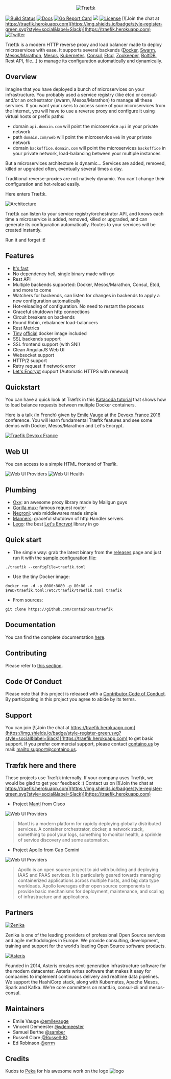 
<p align="center">
<img src="docs/img/traefik.logo.png" alt="Træfɪk" title="Træfɪk" />
</p>

[![Build Status](https://travis-ci.org/containous/traefik.svg?branch=master)](https://travis-ci.org/containous/traefik)
[![Docs](https://img.shields.io/badge/docs-current-brightgreen.svg)](https://docs.traefik.io)
[![Go Report Card](https://goreportcard.com/badge/kubernetes/helm)](http://goreportcard.com/report/containous/traefik)
[![](https://images.microbadger.com/badges/image/traefik.svg)](https://microbadger.com/images/traefik "Get your own image badge on microbadger.com")
[![License](https://img.shields.io/badge/license-MIT-blue.svg)](https://github.com/containous/traefik/blob/master/LICENSE.md)
[![Join the chat at https://traefik.herokuapp.com](https://img.shields.io/badge/style-register-green.svg?style=social&label=Slack)](https://traefik.herokuapp.com)
[![Twitter](https://img.shields.io/twitter/follow/traefikproxy.svg?style=social)](https://twitter.com/intent/follow?screen_name=traefikproxy)


Træfɪk is a modern HTTP reverse proxy and load balancer made to deploy microservices with ease.
It supports several backends ([Docker](https://www.docker.com/), [Swarm](https://docs.docker.com/swarm), [Mesos/Marathon](https://mesosphere.github.io/marathon/), [Mesos](https://github.com/apache/mesos), [Kubernetes](http://kubernetes.io/), [Consul](https://www.consul.io/), [Etcd](https://coreos.com/etcd/), [Zookeeper](https://zookeeper.apache.org), [BoltDB](https://github.com/boltdb/bolt), Rest API, file...) to manage its configuration automatically and dynamically.

## Overview

Imagine that you have deployed a bunch of microservices on your infrastructure. You probably used a service registry (like etcd or consul) and/or an orchestrator (swarm, Mesos/Marathon) to manage all these services.
If you want your users to access some of your microservices from the Internet, you will have to use a reverse proxy and configure it using virtual hosts or prefix paths:

- domain `api.domain.com` will point the microservice `api` in your private network
- path `domain.com/web` will point the microservice `web` in your private network
- domain `backoffice.domain.com` will point the microservices `backoffice` in your private network, load-balancing between your multiple instances

But a microservices architecture is dynamic... Services are added, removed, killed or upgraded often, eventually several times a day.

Traditional reverse-proxies are not natively dynamic. You can't change their configuration and hot-reload easily.

Here enters Træfɪk.

![Architecture](docs/img/architecture.png)

Træfɪk can listen to your service registry/orchestrator API, and knows each time a microservice is added, removed, killed or upgraded, and can generate its configuration automatically.
Routes to your services will be created instantly.

Run it and forget it!
  
  


## Features

- [It's fast](http://docs.traefik.io/benchmarks)
- No dependency hell, single binary made with go
- Rest API
- Multiple backends supported: Docker, Mesos/Marathon, Consul, Etcd, and more to come
- Watchers for backends, can listen for changes in backends to apply a new configuration automatically
- Hot-reloading of configuration. No need to restart the process
- Graceful shutdown http connections
- Circuit breakers on backends
- Round Robin, rebalancer load-balancers
- Rest Metrics
- [Tiny](https://imagelayers.io/?images=traefik) [official](https://hub.docker.com/r/_/traefik/) docker image included
- SSL backends support
- SSL frontend support (with SNI)
- Clean AngularJS Web UI
- Websocket support
- HTTP/2 support
- Retry request if network error
- [Let's Encrypt](https://letsencrypt.org) support (Automatic HTTPS with renewal)

## Quickstart

You can have a quick look at Træfɪk in this [Katacoda tutorial](https://www.katacoda.com/courses/traefik/deploy-load-balancer) that shows how to load balance requests between multiple Docker containers.

Here is a talk (in French) given by [Emile Vauge](https://github.com/emilevauge) at the [Devoxx France 2016](http://www.devoxx.fr) conference. 
You will learn fundamental Træfɪk features and see some demos with Docker, Mesos/Marathon and Let's Encrypt. 

[![Traefik Devoxx France](http://img.youtube.com/vi/QvAz9mVx5TI/0.jpg)](http://www.youtube.com/watch?v=QvAz9mVx5TI)

## Web UI

You can access to a simple HTML frontend of Træfik.

![Web UI Providers](docs/img/web.frontend.png)
![Web UI Health](docs/img/traefik-health.png)

## Plumbing

- [Oxy](https://github.com/vulcand/oxy): an awesome proxy library made by Mailgun guys
- [Gorilla mux](https://github.com/gorilla/mux): famous request router
- [Negroni](https://github.com/codegangsta/negroni): web middlewares made simple
- [Manners](https://github.com/mailgun/manners): graceful shutdown of http.Handler servers
- [Lego](https://github.com/xenolf/lego): the best [Let's Encrypt](https://letsencrypt.org) library in go

## Quick start

- The simple way: grab the latest binary from the [releases](https://github.com/containous/traefik/releases) page and just run it with the [sample configuration file](https://raw.githubusercontent.com/containous/traefik/master/traefik.sample.toml):

```shell
./traefik --configFile=traefik.toml
```

- Use the tiny Docker image:

```shell
docker run -d -p 8080:8080 -p 80:80 -v $PWD/traefik.toml:/etc/traefik/traefik.toml traefik
```

- From sources:

```shell
git clone https://github.com/containous/traefik
```

## Documentation

You can find the complete documentation [here](https://docs.traefik.io).

## Contributing

Please refer to [this section](.github/CONTRIBUTING.md).

## Code Of Conduct

Please note that this project is released with a [Contributor Code of Conduct](CODE_OF_CONDUCT.md). By participating in this project you agree to abide by its terms.

## Support

You can join [![Join the chat at https://traefik.herokuapp.com](https://img.shields.io/badge/style-register-green.svg?style=social&label=Slack)](https://traefik.herokuapp.com) to get basic support.
If you prefer commercial support, please contact [containo.us](https://containo.us) by mail: <mailto:support@containo.us>.

## Træfɪk here and there

These projects use Træfɪk internally. If your company uses Træfɪk, we would be glad to get your feedback :) Contact us on [![Join the chat at https://traefik.herokuapp.com](https://img.shields.io/badge/style-register-green.svg?style=social&label=Slack)](https://traefik.herokuapp.com)

- Project [Mantl](https://mantl.io/) from Cisco

![Web UI Providers](docs/img/mantl-logo.png)
> Mantl is a modern platform for rapidly deploying globally distributed services. A container orchestrator, docker, a network stack, something to pool your logs, something to monitor health, a sprinkle of service discovery and some automation.

- Project [Apollo](http://capgemini.github.io/devops/apollo/) from Cap Gemini

![Web UI Providers](docs/img/apollo-logo.png)
> Apollo is an open source project to aid with building and deploying IAAS and PAAS services. It is particularly geared towards managing containerized applications across multiple hosts, and big data type workloads. Apollo leverages other open source components to provide basic mechanisms for deployment, maintenance, and scaling of infrastructure and applications.

## Partners

[![Zenika](docs/img/zenika.logo.png)](https://zenika.com)

Zenika is one of the leading providers of professional Open Source services and agile methodologies in
Europe. We provide consulting, development, training and support for the world’s leading Open Source
software products.


[![Asteris](docs/img/asteris.logo.png)](https://aster.is)

Founded in 2014, Asteris creates next-generation infrastructure software for the modern datacenter. Asteris writes software that makes it easy for companies to implement continuous delivery and realtime data pipelines. We support the HashiCorp stack, along with Kubernetes, Apache Mesos, Spark and Kafka. We're core committers on mantl.io, consul-cli and mesos-consul.

## Maintainers

- Emile Vauge [@emilevauge](https://github.com/emilevauge)
- Vincent Demeester [@vdemeester](https://github.com/vdemeester)
- Samuel Berthe [@samber](https://github.com/samber)
- Russell Clare [@Russell-IO](https://github.com/Russell-IO)
- Ed Robinson [@errm](https://github.com/errm)

## Credits

Kudos to [Peka](http://peka.byethost11.com/photoblog/) for his awesome work on the logo ![logo](docs/img/traefik.icon.png)
